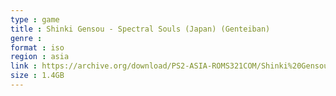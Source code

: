 ```yaml
---
type : game
title : Shinki Gensou - Spectral Souls (Japan) (Genteiban)
genre : 
format : iso
region : asia
link : https://archive.org/download/PS2-ASIA-ROMS321COM/Shinki%20Gensou%20-%20Spectral%20Souls%20%28Japan%29%20%28Genteiban%29.7z
size : 1.4GB
---
```

